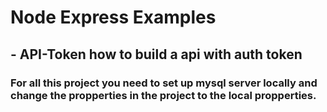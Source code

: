 # Node Express Examples
## - API-Token how to build a api with auth token

### For all this project you need to set up mysql server locally and change the propperties in the project to the local propperties.
